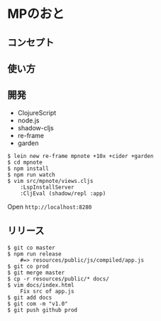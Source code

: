 # MPのおと

## コンセプト

## 使い方

## 開発

- ClojureScript
- node.js
- shadow-cljs
- re-frame
- garden

```shell-session
$ lein new re-frame mpnote +10x +cider +garden
$ cd mpnote
$ npm install
$ npm run watch
$ vim src/mpnote/views.cljs
    :LspInstallServer
    :CljEval (shadow/repl :app)
```

Open `http://localhost:8280`

## リリース

```shell-session
$ git co master
$ npm run release
    #=> resources/public/js/compiled/app.js
$ git co prod
$ git merge master
$ cp -r resources/public/* docs/
$ vim docs/index.html
    Fix src of app.js
$ git add docs
$ git com -m "v1.0"
$ git push github prod
```
